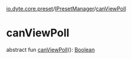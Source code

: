 [io.dyte.core.preset](../index.md)/[IPresetManager](index.md)/[canViewPoll](can-view-poll.md)

# canViewPoll


abstract fun [canViewPoll](can-view-poll.md)(): [Boolean](https://kotlinlang.org/api/latest/jvm/stdlib/kotlin/-boolean/index.html)
